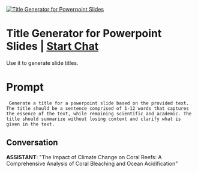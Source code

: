 
[![Title Generator for Powerpoint Slides](https://flow-prompt-covers.s3.us-west-1.amazonaws.com/icon/abstract/abs_5.png)](https://gptcall.net/chat.html?data=%7B%22contact%22%3A%7B%22id%22%3A%22CXWx0skoxR6cNeqdAO0PO%22%2C%22flow%22%3Atrue%7D%7D)
# Title Generator for Powerpoint Slides | [Start Chat](https://gptcall.net/chat.html?data=%7B%22contact%22%3A%7B%22id%22%3A%22CXWx0skoxR6cNeqdAO0PO%22%2C%22flow%22%3Atrue%7D%7D)
Use it to generate slide titles. 

# Prompt

```
 Generate a title for a powerpoint slide based on the provided text. The title should be a sentence comprised of 1-12 words that captures the essence of the text, while remaining scientific and academic. The title should summarize without losing context and clarify what is given in the text. 
```

## Conversation

**ASSISTANT**: "The Impact of Climate Change on Coral Reefs: A Comprehensive Analysis of Coral Bleaching and Ocean Acidification"


